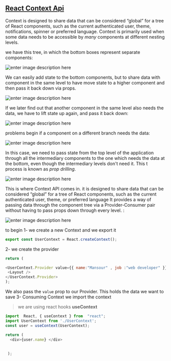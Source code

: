 
## [React Context Api](https://reactjs.org/docs/context.html#before-you-use-context)  
Context is designed to share data that can be considered “global” for a tree of React components, such as the current authenticated user, theme, notifications, spinner or preferred language. 
Context is primarily used when some data needs to be accessible by _many_ components at different nesting levels.

we have this tree, in which the bottom boxes represent separate components:

![enter image description here](https://thepracticaldev.s3.amazonaws.com/i/gevur92qwoxvdjnm12dw.png)

We can easily add state to the bottom components, but to share data with component in the same level to have move state to a higher component and then pass it back down via props.

![enter image description here](https://thepracticaldev.s3.amazonaws.com/i/u20r26dtxyr6ek6krzsb.png)

If we later find out that another component in the same level also needs the data, we have to lift state up again, and pass it back down:

![enter image description here](https://thepracticaldev.s3.amazonaws.com/i/wtlykrxnx8xi12h4wek4.png)

problems begin if a component on a different branch needs the data:

![enter image description here](https://thepracticaldev.s3.amazonaws.com/i/g3xrvthcw24izllvb58w.png)

In this case, we need to pass state from the top level of the application through all the intermediary components to the one which needs the data at the bottom, even though the intermediary levels don't need it. This t process is known as _prop drilling_.

![enter image description here](https://thepracticaldev.s3.amazonaws.com/i/ey25z0hvmy31xiiqqwgq.png)

This is where Context API comes in. 
it  is designed to share data that can be considered “global” for a tree of React components, such as the current authenticated user, theme, or preferred language
It provides a way of passing data through the component tree via a Provider-Consumer pair without having to pass props down through every level. :

![enter image description here](https://thepracticaldev.s3.amazonaws.com/i/ckfpokb2cz3ffmn8238i.png)

to begin 
1- we create a new Context and we export it
```javascript
export const UserContext = React.createContext();
```
2- we create the provider 
```javascript
return (

<UserContext.Provider value={{ name:"Mansour" , job :"web developer" }}>
 <Layout />
</UserContext.Provider>
);
```
We also pass the `value` prop to our Provider. This holds the data we want to save
3-  Consuming Context 
we import the context 

> we are using react hooks **useContext** 

 ```js
 import  React, { useContext } from  "react";
 import UserContext from './UserContext';
 const user = useContext(UserContext);

 return (
   <div>{user.name} </div>         
      
    
  );
  ```